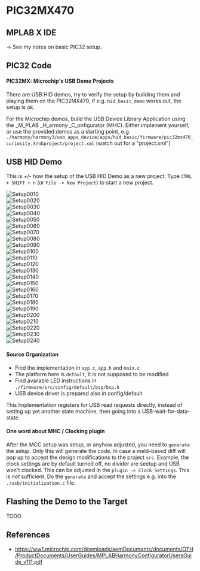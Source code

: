 # PIC32MX470

## MPLAB X IDE

-> See my notes on basic PIC32 setup.  


## PIC32 Code

#### PIC32MX: Microchip's USB Demo Projects

There are USB HID demos, try to verify the setup by building them and playing them on the PIC32MX470, if e.g. `hid_basic_demo` works out, the setup is ok.  

For the Microchip demos, build the USB Device Library Application using the _M_PLAB _H_armony _C_onfigurator (MHC). Either implement yourself, or use the provided demos as a starting point, e.g.
`./harmony/harmony3/usb_apps_device/apps/hid_basic/firmware/pic32mx470_curiosity.X/nbproject/project.xml` (watch out for a "project.xml")  

## USB HID Demo

This is +/- how the setup of the USB HID Demo as a new project. Type `CTRL + SHIFT + n` (or `File -> New Project`) to start a new project.  

![Setup0010](./pics/0010.jpg)  
![Setup0020](./pics/0020.jpg)  
![Setup0030](./pics/0030.jpg)  
![Setup0040](./pics/0040.jpg)  
![Setup0050](./pics/0050.jpg)  
![Setup0060](./pics/0060.jpg)  
![Setup0070](./pics/0070.jpg)  
![Setup0080](./pics/0080.jpg)  
![Setup0090](./pics/0090.jpg)  
![Setup0100](./pics/0100.jpg)  
![Setup0110](./pics/0110.jpg)  
![Setup0120](./pics/0120.jpg)  
![Setup0130](./pics/0130.jpg)  
![Setup0140](./pics/0140.jpg)  
![Setup0150](./pics/0150.jpg)  
![Setup0160](./pics/0160.jpg)  
![Setup0170](./pics/0170.jpg)  
![Setup0180](./pics/0180.jpg)  
![Setup0190](./pics/0190.jpg)  
![Setup0200](./pics/0200.jpg)  
![Setup0210](./pics/0210.jpg)  
![Setup0220](./pics/0220.jpg)  
![Setup0230](./pics/0230.jpg)  
![Setup0240](./pics/0240.jpg)  


#### Source Organization

- Find the implementation in `app.c`, `app.h` and `main.c`
- The platform here is `default`, it is not supposed to be modified
- Find available LED instructions in `./firmware/src/config/default/bsp/bsp.h`
- USB device driver is prepared also in config/default

This Implementation registers for USB read requests directly, instead of setting up yet another state machine, then going into a USB-wait-for-data-state  


#### One word about MHC / Clocking plugin

After the MCC setup was setup, or anyhow adjusted, you need to `generate` the setup. Only this will generate the code. In case a meld-based diff will pop up to accept the design modifications to the project `src`. Example, the clock settings are by default turned off, no divider are seetup and USB won't clocked. This can be adjusted in the `plugin -> Clock Settings`. This is _not_ sufficient. Do the `generate` and accept the settings e.g. into the `./usb/initialization.c` file.  


## Flashing the Demo to the Target

TODO        

## References
* https://ww1.microchip.com/downloads/aemDocuments/documents/OTH/ProductDocuments/UserGuides/MPLABHarmonyConfiguratorUsersGuide_v111.pdf  
